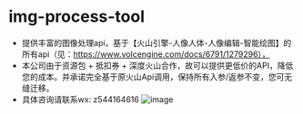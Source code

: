 # img-process-tool
- 提供丰富的图像处理api，基于【火山引擎-人像人体-人像编辑-智能绘图】的所有api（见：https://www.volcengine.com/docs/6791/1279296），
- 本公司由于资源包 + 抵扣券 + 深度火山合作，故可以提供更低价的API，降低您的成本。并承诺完全基于原火山Api调用，保持所有入参/返参不变，您可无缝迁移。  
- 具体咨询请联系wx: z544164616 
![image](https://github.com/user-attachments/assets/9e79de30-cc59-4b99-bcdc-ca3471eb0398)
